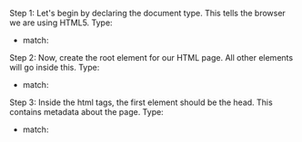 Step 1: Let's begin by declaring the document type. This tells the browser we are using HTML5.
Type: <!DOCTYPE html>
- match: <!DOCTYPE html>

Step 2: Now, create the root element for our HTML page. All other elements will go inside this.
Type: <html></html>
- match: <html></html>

Step 3: Inside the html tags, the first element should be the head. This contains metadata about the page.
Type: <head></head>
- match: <head></head>
